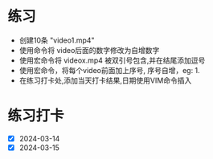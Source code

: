 # 练习

- 创建10条 "video1.mp4"
- 使用命令将 video后面的数字修改为自增数字
- 使用宏命令将 videox.mp4 被双引号包含,并在结尾添加逗号
- 使用宏命令，将每个video前面加上序号, 序号自增，eg: 1.
- 在练习打卡处,添加当天打卡结果,日期使用VIM命令插入

# 练习打卡
- [x] 2024-03-14
- [x] 2024-03-15 
